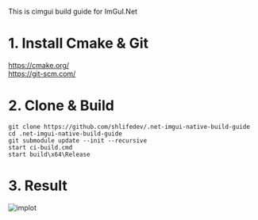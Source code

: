 
This is cimgui build guide for ImGuI.Net

# 1. Install Cmake & Git
 https://cmake.org/  
 https://git-scm.com/ 
  
 # 2. Clone & Build
 ```
git clone https://github.com/shlifedev/.net-imgui-native-build-guide
cd .net-imgui-native-build-guide
git submodule update --init --recursive
start ci-build.cmd
start build\x64\Release
 ```

 # 3. Result
 ![implot](https://i.imgur.com/9o1LZzj.png)
